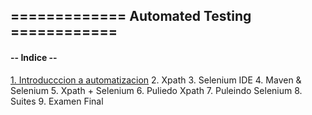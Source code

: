 
## =============   Automated Testing     ============

#### -- Indice --

[1. Introducccion a automatizacion](https://github.com/rodixxi/testingAtomation_Java_H_A_2016/edit/master/clase01/notas01.txt)
2. Xpath
3. Selenium IDE
4. Maven & Selenium 
5. Xpath + Selenium
6. Puliedo Xpath
7. Puleindo Selenium
8. Suites
9. Examen Final
